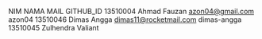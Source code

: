 NIM 		NAMA 			MAIL 				GITHUB_ID
13510004	Ahmad Fauzan	azon04@gmail.com	azon04
13510046    Dimas Angga     dimas11@rocketmail.com  dimas-angga
13510045    Zulhendra Valiant                   